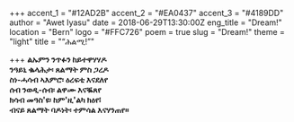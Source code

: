 +++
accent_1 = "#12AD2B"
accent_2 = "#EA0437"
accent_3 = "#4189DD"
author = "Awet Iyasu"
date = 2018-06-29T13:30:00Z
eng_title = "Dream!"
location = "Bern"
logo = "#FFC726"
poem = true
slug = "Dream!"
theme = "light"
title = "“ሕልሚ!”"

+++
**ልኡምን ንጥፉን ከይተዋሃሃዶ  
ንዓይኒ ቈላሕታ፡ ጸልማት ምስ ጋረዶ  
ስነ-ሓሳብ ኣእምሮ፡ ዕረፍቲ እናደለየ  
ሰብ ንወዲ-ሰብ፡ ልዋሙ እናቘጸየ  
ክሳብ መዓስ'ዩ፡ ከም'ዚ'ልካ ክዕየ፧  
ብናይ ጸልማት ባዶነት፡ ተምሳል እናሃንጠየ።**